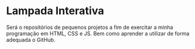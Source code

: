 # Lampada Interativa
 Será o repositórios de pequenos projetos a fim de exercitar a minha programação em HTML, CSS e JS.  Bem como aprender a utilizar de forma adequada o GitHub.
